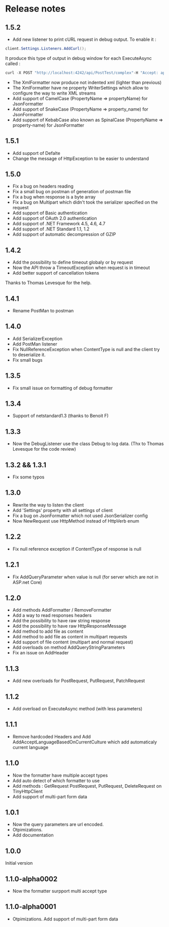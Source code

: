# Release notes
## 1.5.2
* Add new listener to print cURL request in debug output.
 To enable it :

```cs
client.Settings.Listeners.AddCurl();
```

It produce this type of output in debug window for each ExecuteAsync called :
```cs
curl -X POST "http://localhost:4242/api/PostTest/complex"-H "Accept: application/json" -H "Content-Type: application/json" -d "{\"Id\":42,\"Data\":\"DATA\"}"
```
* The XmlFormatter now produce not indented xml (lighter than previous)
* The XmlFormatter have ne property WriterSettings which allow to configure the way to write XML streams
* Add support of CamelCase (PropertyName => propertyName) for JsonFormatter
* Add support of SnakeCase (PropertyName => property_name) for JsonFormatter
* Add support of KebabCase also known as SpinalCase (PropertyName => property-name) for JsonFormatter


## 1.5.1
* Add support of Defalte
* Change the message of HttpException to be easier to understand

## 1.5.0
* Fix a bug on headers reading
* Fix a small bug on postman of generation of postman file
* Fix a bug when response is a byte array
* Fix a bug on Multipart which didn't took the serializer specified on the request
* Add support of Basic authentication
* Add support of OAuth 2.0 authentication
* Add support of .NET Framework 4.5, 4.6, 4.7
* Add support of .NET Standard 1.1, 1.2
* Add support of automatic decompression of GZIP

## 1.4.2
* Add the possibility to define timeout globaly or by request
* Now the API throw a TimeoutException when request is in timeout
* Add better support of cancellation tokens

Thanks to Thomas Levesque for the help.

## 1.4.1
* Rename PostMan to postman

## 1.4.0
* Add SerializerException
* Add PostMan listener
* Fix NullReferenceException when ContentType is null and the client try to deserialize it.
* Fix small bugs

## 1.3.5
* Fix small issue on formatting of debug formatter

## 1.3.4
* Support of netstandard1.3 (thanks to Benoit F) 
## 1.3.3
* Now the DebugListener use the class Debug to log data. (Thx to Thomas Levesque for the code review)

## 1.3.2 && 1.3.1
*  Fix some typos
## 1.3.0
* Rewrite the way to listen the client
* Add 'Settings' property with all settings of client
* Fix a bug on JsonFormatter which not used JsonSerializer config
* Now NewRequest use HttpMethod instead of HttpVerb enum

## 1.2.2
* Fix null reference exception if ContentType of response is null
## 1.2.1
* Fix AddQueryParameter when value is null (for server which are not in ASP.net Core)

## 1.2.0
* Add methods AddFormatter / RemoveFormatter
* Add a way to read responses headers
* Add the possibility to have raw string response
* Add the possibility to have raw HttpResponseMessage
* Add method to add file as content
* Add method to add file as content in multipart requests
* Add support of file content (multipart and normal request)
* Add overloads on method AddQueryStringParameters
* Fix an issue on AddHeader

## 1.1.3
* Add new overloads for PostRequest, PutRequest, PatchRequest

## 1.1.2
* Add overload on ExecuteAsync method (with less parameters)

## 1.1.1
* Remove hardcoded Headers and Add AddAcceptLanguageBasedOnCurrentCulture which add automaticaly current language

## 1.1.0
* Now the formatter have multiple accept types
* Add auto detect of which formatter to use
* Add methods : GetRequest PostRequest, PutRequest, DeleteRequest on TinyHttpClient
* Add support of multi-part form data

## 1.0.1
* Now the query parameters are url encoded. 
* Otpimizations. 
* Add documentation

## 1.0.0
Initial version

## 1.1.0-alpha0002
* Now the formatter surpport multi accept type

## 1.1.0-alpha0001 
* Otpimizations. Add support of multi-part form data
